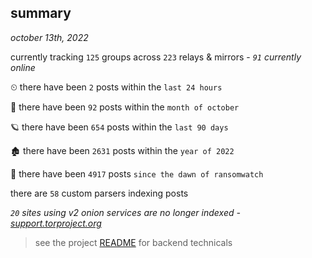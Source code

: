 
## summary
_october 13th, 2022_

currently tracking `125` groups across `223` relays & mirrors - _`91` currently online_

⏲ there have been `2` posts within the `last 24 hours`

🦈 there have been `92` posts within the `month of october`

🪐 there have been `654` posts within the `last 90 days`

🏚 there have been `2631` posts within the `year of 2022`

🦕 there have been `4917` posts `since the dawn of ransomwatch`

there are `58` custom parsers indexing posts

_`20` sites using v2 onion services are no longer indexed - [support.torproject.org](https://support.torproject.org/onionservices/v2-deprecation/)_

> see the project [README](https://github.com/joshhighet/ransomwatch#ransomwatch--) for backend technicals
